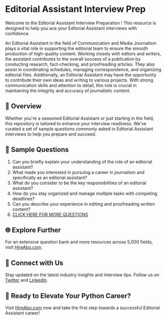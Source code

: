 # Editorial Assistant Interview Prep

Welcome to the Editorial Assistant Interview Preparation ! This resource is designed to help you ace your Editorial Assistant interviews with confidence.

An Editorial Assistant in the field of Communication and Media Journalism plays a vital role in supporting the editorial team to ensure the smooth production of high-quality content. Working closely with editors and writers, the assistant contributes to the overall success of a publication by conducting research, fact-checking, and proofreading articles. They also assist in coordinating schedules, managing correspondence, and organizing editorial files. Additionally, an Editorial Assistant may have the opportunity to contribute their own ideas and writing to various projects. With strong communication skills and attention to detail, this role is crucial in maintaining the integrity and accuracy of journalistic content.

## 🚀 Overview

Whether you're a seasoned Editorial Assistant or just starting in the field, this repository is tailored to enhance your interview readiness. We've curated a set of sample questions commonly asked in Editorial Assistant interviews to help you prepare and succeed.

## 📝 Sample Questions

1. Can you briefly explain your understanding of the role of an editorial assistant?
2. What made you interested in pursuing a career in journalism and specifically as an editorial assistant?
3. What do you consider to be the key responsibilities of an editorial assistant?
4. How do you stay organized and manage multiple tasks with competing deadlines?
5. Can you describe your experience in editing and proofreading written content?
6. [CLICK HERE FOR MORE QUESTIONS](https://hireabo.com/job/8_0_38/Editorial%20Assistant)

## 🌐 Explore Further

For an extensive question bank and more resources across 5,000 fields, visit [HireAbo.com](https://www.hireabo.com).

## 📱 Connect with Us

Stay updated on the latest industry insights and interview tips. Follow us on [Twitter](https://twitter.com/hireabo) and [LinkedIn](https://www.linkedin.com/in/hire-abo-3609972a8/).

## 🚀 Ready to Elevate Your Python Career?

Visit [HireAbo.com](https://www.hireabo.com) now and take the first step towards a successful Editorial Assistant career!